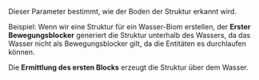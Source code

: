 Dieser Parameter bestimmt, wie der Boden der Struktur erkannt wird.

Beispiel: Wenn wir eine Struktur für ein Wasser-Biom erstellen, der **Erster Bewegungsblocker** generiert die Struktur unterhalb des Wassers, da das Wasser nicht als Bewegungsblocker gilt, da die Entitäten es durchlaufen können.

Die **Ermittlung des ersten Blocks** erzeugt die Struktur über dem Wasser.